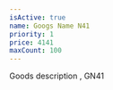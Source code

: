 ```yaml
---
isActive: true
name: Googs Name N41
priority: 1
price: 4141
maxCount: 100
---
```


Goods description , GN41